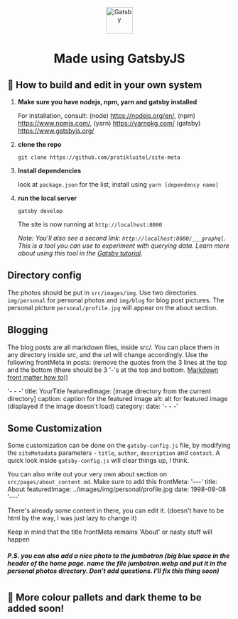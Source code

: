 <p align="center">
  <a href="https://www.gatsbyjs.org">
    <img alt="Gatsby" src="https://www.gatsbyjs.org/monogram.svg" width="60" />
  </a>
</p>
<h1 align="center">
  Made using GatsbyJS
</h1>

## 🚀 How to build and edit in your own system

1.  **Make sure you have nodejs, npm, yarn and gatsby installed**

    For installation, consult: 
    (node) https://nodejs.org/en/, 
    (npm) https://www.npmjs.com/, 
    (yarn) https://yarnpkg.com/
    (gatsby) https://www.gatsbyjs.org/

1.  **clone the repo**

    ```shell
    git clone https://github.com/pratikluitel/site-meta
    ```

1.  **Install dependencies**
    
    look at `package.json` for the list, install using
    `yarn [dependency name]`

1.  **run the local server**

    ```shell
    gatsby develop
    ```

    The site is now running at `http://localhost:8000`

    _Note: You'll also see a second link: _`http://localhost:8000/___graphql`_. This is a tool you can use to experiment with querying data. 
    Learn more about using this tool in the [Gatsby tutorial](https://www.gatsbyjs.org/tutorial/part-five/#introducing-graphiql)._

## Directory config
The photos should be put in `src/images/img`. Use two directories. `img/personal` for personal photos and `img/blog` for blog post pictures.
The personal picture `personal/profile.jpg` will appear on the about section.

## Blogging
The blog posts are all markdown files, inside src/. You can place them in any directory inside src, and the url will change accordingly. Use the following frontMeta in posts:
(remove the quotes from the 3 lines at the top and the bottom (there should be 3 '-'s at the top and bottom. [Markdown front matter how to](https://assemble.io/docs/YAML-front-matter.html)))

'- - -'
title: YourTitle
featuredImage: [image directory from the current directory]
caption: caption for the featured image
alt: alt for featured image (displayed if the image doesn't load)
category: 
date: 
'- - -'

## Some Customization
Some customization can be done on the `gatsby-config.js` file, by modifying the `siteMetadata` parameters - `title`, `author`, `description` and `contact`. A quick look inside `gatsby-config.js` will clear things up, I think.

You can also write out your very own about section on `src/pages/about_content.md`. Make sure to add this frontMeta:
'---'
title: About
featuredImage: ../images/img/personal/profile.jpg
date: 1998-08-08
'---'

There's already some content in there, you can edit it. (doesn't have to be html by the way, I was just lazy to change it)

Keep in mind that the title frontMeta remains 'About' or nasty stuff will happen

##### P.S. you can also add a nice photo to the jumbotron (big blue space in the header of the home page. name the file jumbotron.webp and put it in the personal photos directory. Don't add questions. I'll fix this thing soon)
#
#
#
## 🧐 More colour pallets and dark theme to be added soon!
